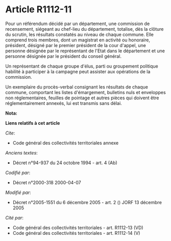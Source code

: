 # Article R1112-11

Pour un référendum décidé par un département, une commission de recensement, siégeant au chef-lieu du département, totalise,
dès la clôture du scrutin, les résultats constatés au niveau de chaque commune. Elle comprend trois membres, dont un
magistrat en activité ou honoraire, président, désigné par le premier président de la cour d'appel, une personne désignée par
le représentant de l'Etat dans le département et une personne désignée par le président du conseil général.

Un représentant de chaque groupe d'élus, parti ou groupement politique habilité à participer à la campagne peut assister aux
opérations de la commission.

Un exemplaire du procès-verbal consignant les résultats de chaque commune, comportant les listes d'émargement, bulletins nuls
et enveloppes non réglementaires, feuilles de pointage et autres pièces qui doivent être réglementairement annexés, lui est
transmis sans délai.

**Nota:**



**Liens relatifs à cet article**

_Cite_:

  - Code général des collectivités territoriales annexe

_Anciens textes_:

  - Décret n°94-937 du 24 octobre 1994 - art. 4 (Ab)

_Codifié par_:

  - Décret n°2000-318 2000-04-07

_Modifié par_:

  - Décret n°2005-1551 du 6 décembre 2005 - art. 2 () JORF 13 décembre 2005

_Cité par_:

  - Code général des collectivités territoriales - art. R1112-13 (VD)
  - Code général des collectivités territoriales - art. R1112-14 (V)
